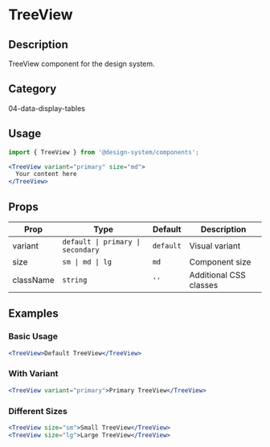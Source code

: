 # TreeView

## Description
TreeView component for the design system.

## Category
04-data-display-tables

## Usage

```jsx
import { TreeView } from '@design-system/components';

<TreeView variant="primary" size="md">
  Your content here
</TreeView>
```

## Props

| Prop | Type | Default | Description |
|------|------|---------|-------------|
| variant | `default \| primary \| secondary` | `default` | Visual variant |
| size | `sm \| md \| lg` | `md` | Component size |
| className | `string` | `''` | Additional CSS classes |

## Examples

### Basic Usage
```jsx
<TreeView>Default TreeView</TreeView>
```

### With Variant
```jsx
<TreeView variant="primary">Primary TreeView</TreeView>
```

### Different Sizes
```jsx
<TreeView size="sm">Small TreeView</TreeView>
<TreeView size="lg">Large TreeView</TreeView>
```
